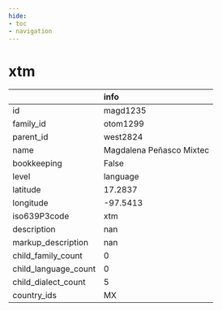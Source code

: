 ```yaml
---
hide:
- toc
- navigation
---
```

# xtm
|                      | info                     |
|:---------------------|:-------------------------|
| id                   | magd1235                 |
| family_id            | otom1299                 |
| parent_id            | west2824                 |
| name                 | Magdalena Peñasco Mixtec |
| bookkeeping          | False                    |
| level                | language                 |
| latitude             | 17.2837                  |
| longitude            | -97.5413                 |
| iso639P3code         | xtm                      |
| description          | nan                      |
| markup_description   | nan                      |
| child_family_count   | 0                        |
| child_language_count | 0                        |
| child_dialect_count  | 5                        |
| country_ids          | MX                       |
